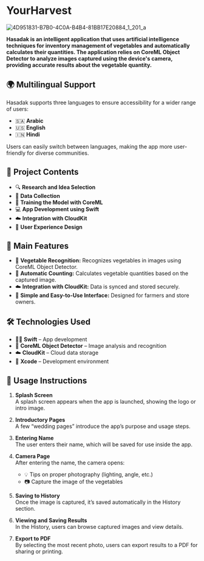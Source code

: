 # YourHarvest


![4D951831-B7B0-4C0A-B4B4-81BB17E20884_1_201_a](https://github.com/user-attachments/assets/5024b538-af92-4f2e-95d0-6071f8143489)



**Hasadak is an intelligent application that uses artificial intelligence techniques for inventory management of vegetables and automatically calculates their quantities. The application relies on **CoreML Object Detector** to analyze images captured using the device's camera, providing accurate results about the vegetable quantity.**

## 🌍 Multilingual Support

Hasadak supports three languages to ensure accessibility for a wider range of users:
- 🇸🇦 **Arabic**
- 🇺🇸 **English**
- 🇮🇳 **Hindi**

Users can easily switch between languages, making the app more user-friendly for diverse communities.

## 🧠 Project Contents

- 🔍 **Research and Idea Selection**  
- 📸 **Data Collection**  
- 🧪 **Training the Model with CoreML**  
- 💻 **App Development using Swift**  
- ☁️ **Integration with CloudKit**  
- 🎨 **User Experience Design**

## 🌟 Main Features

- 🥦 **Vegetable Recognition:** Recognizes vegetables in images using CoreML Object Detector.  
- 🔢 **Automatic Counting:** Calculates vegetable quantities based on the captured image.  
- ☁️ **Integration with CloudKit:** Data is synced and stored securely.  
- 📱 **Simple and Easy-to-Use Interface:** Designed for farmers and store owners.

## 🛠️ Technologies Used

- 🧑‍💻 **Swift** – App development  
- 🧠 **CoreML Object Detector** – Image analysis and recognition  
- ☁️ **CloudKit** – Cloud data storage  
- 🧰 **Xcode** – Development environment

## 🚀 Usage Instructions

1. **Splash Screen**  
   A splash screen appears when the app is launched, showing the logo or intro image.

2. **Introductory Pages**  
   A few “wedding pages” introduce the app’s purpose and usage steps.

3. **Entering Name**  
   The user enters their name, which will be saved for use inside the app.

4. **Camera Page**  
   After entering the name, the camera opens:
   - 💡 Tips on proper photography (lighting, angle, etc.)
   - 📷 Capture the image of the vegetables

5. **Saving to History**  
   Once the image is captured, it’s saved automatically in the History section.

6. **Viewing and Saving Results**  
   In the History, users can browse captured images and view details.

7. **Export to PDF**  
   By selecting the most recent photo, users can export results to a PDF for sharing or printing.
